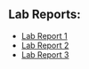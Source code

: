 ## Lab Reports:
* [Lab Report 1](https://fdang26.github.io/cse15l-lab-reports/report1)
* [Lab Report 2](https://fdang26.github.io/cse15l-lab-reports/report2)
* [Lab Report 3](https://fdang26.github.io/cse15l-lab-reports/report3)
